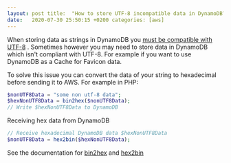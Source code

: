 ```yaml
---
layout: post title:  "How to store UTF-8 incompatible data in DynamoDB?"
date:   2020-07-30 25:50:15 +0200 categories: [aws]
---
```


When storing data as strings in DynamoDB
you [must be compatible with UTF-8](https://docs.aws.amazon.com/amazondynamodb/latest/developerguide/HowItWorks.NamingRulesDataTypes.html#HowItWorks.DataTypes.String)
. Sometimes however you may need to store data in DynamoDB which isn't compliant with UTF-8. For example if you want to
use DynamoDB as a Cache for Favicon data.

To solve this issue you can convert the data of your string to hexadecimal before sending it to AWS. For example in PHP:
```php
$nonUTF8Data = "some non utf-8 data";
$hexNonUTF8Data = bin2hex($nonUTF8Data);
// Write $hexNonUTF8Data to DynamoDB
```

Receiving hex data from DynamoDB
```php
// Receive hexadecimal DynamoDB data $hexNonUTF8Data
$nonUTF8Data = hex2bin($hexNonUTF8Data);
```

See the documentation for [bin2hex](https://www.php.net/manual/en/function.bin2hex.php) and [hex2bin](https://www.php.net/manual/en/function.hex2bin.php)
